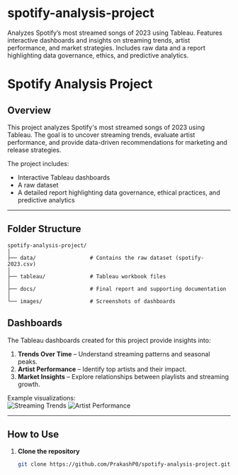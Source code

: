 # spotify-analysis-project
Analyzes Spotify’s most streamed songs of 2023 using Tableau. Features interactive dashboards and insights on streaming trends, artist performance, and market strategies. Includes raw data and a report highlighting data governance, ethics, and predictive analytics.


# Spotify Analysis Project

## Overview
This project analyzes Spotify's most streamed songs of 2023 using Tableau. The goal is to uncover streaming trends, evaluate artist performance, and provide data-driven recommendations for marketing and release strategies.  

The project includes:
- Interactive Tableau dashboards
- A raw dataset
- A detailed report highlighting data governance, ethical practices, and predictive analytics

---

## Folder Structure
```
spotify-analysis-project/
│
├── data/                 # Contains the raw dataset (spotify-2023.csv)
│
├── tableau/              # Tableau workbook files
│
├── docs/                 # Final report and supporting documentation
│
└── images/               # Screenshots of dashboards
```

## Dashboards
The Tableau dashboards created for this project provide insights into:
1. **Trends Over Time** – Understand streaming patterns and seasonal peaks.
2. **Artist Performance** – Identify top artists and their impact.
3. **Market Insights** – Explore relationships between playlists and streaming growth.

Example visualizations:  
![Streaming Trends](images/streaming_trends.png)
![Artist Performance](images/artist_performance.png)

---

## How to Use
1. **Clone the repository**
   ```bash
   git clone https://github.com/PrakashP0/spotify-analysis-project.git
